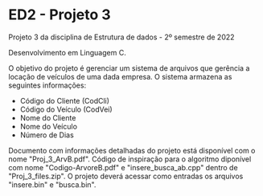 # ED2 - Projeto 3
Projeto 3 da disciplina de Estrutura de dados - 2º semestre de 2022

Desenvolvimento em Linguagem C.

O objetivo do projeto é gerenciar um sistema de arquivos que gerência a locação de veículos de uma dada
empresa. O sistema armazena as seguintes informações:
- Código do Cliente (CodCli)
- Código do Veículo (CodVei)
- Nome do Cliente
- Nome do Veículo
- Número de Dias

Documento com informações detalhadas do projeto está disponível com o nome "Proj_3_ArvB.pdf".
Código de inspiração para o algoritmo diponível com nome "Codigo-ArvoreB.pdf" e "insere_busca_ab.cpp" dentro de "Proj_3_files.zip".
O projeto deverá acessar como entradas os arquivos "insere.bin" e "busca.bin".
